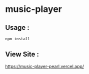 # music-player

## Usage :
```js
npm install
```

## View Site :

https://music-player-pearl.vercel.app/
